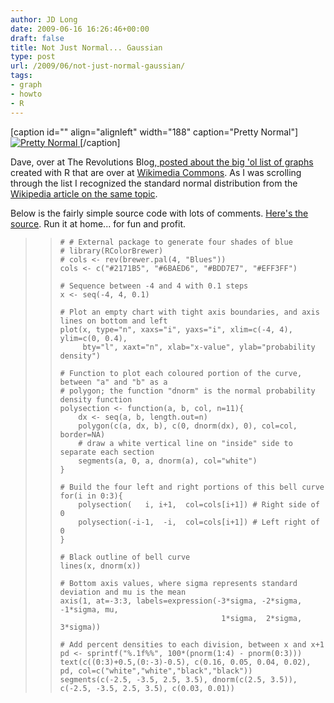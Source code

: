 ```yaml
---
author: JD Long
date: 2009-06-16 16:26:46+00:00
draft: false
title: Not Just Normal... Gaussian
type: post
url: /2009/06/not-just-normal-gaussian/
tags:
- graph
- howto
- R
---
```


[caption id="" align="alignleft" width="188" caption="Pretty Normal"][![Pretty Normal](http://upload.wikimedia.org/wikipedia/commons/thumb/8/8c/Standard_deviation_diagram.svg/325px-Standard_deviation_diagram.svg.png)
](http://en.wikipedia.org/wiki/Normal_distribution#Standard_deviation_and_confidence_intervals)[/caption]

Dave, over at The Revolutions Blog,[ posted about the big 'ol list of graphs](http://blog.revolution-computing.com/2009/06/graphs-created-with-r-on-wikimedia-commons.html) created with R that are over at [Wikimedia Commons](http://commons.wikimedia.org/wiki/Category:Created_with_R). As I was scrolling through the list I recognized the standard normal distribution from the [Wikipedia article on the same topic](http://en.wikipedia.org/wiki/Normal_distribution#Standard_deviation_and_confidence_intervals).

Below is the fairly simple source code with lots of comments. [Here's the source](http://commons.wikimedia.org/wiki/File:Standard_deviation_diagram.svg). Run it at home... for fun and profit.


<blockquote>

>     
>     # # External package to generate four shades of blue
>     # library(RColorBrewer)
>     # cols <- rev(brewer.pal(4, "Blues"))
>     cols <- c("#2171B5", "#6BAED6", "#BDD7E7", "#EFF3FF")
>     
>     # Sequence between -4 and 4 with 0.1 steps
>     x <- seq(-4, 4, 0.1)
>     
>     # Plot an empty chart with tight axis boundaries, and axis lines on bottom and left
>     plot(x, type="n", xaxs="i", yaxs="i", xlim=c(-4, 4), ylim=c(0, 0.4),
>          bty="l", xaxt="n", xlab="x-value", ylab="probability density")
>     
>     # Function to plot each coloured portion of the curve, between "a" and "b" as a
>     # polygon; the function "dnorm" is the normal probability density function
>     polysection <- function(a, b, col, n=11){
>         dx <- seq(a, b, length.out=n)
>         polygon(c(a, dx, b), c(0, dnorm(dx), 0), col=col, border=NA)
>         # draw a white vertical line on "inside" side to separate each section
>         segments(a, 0, a, dnorm(a), col="white")
>     }
>     
>     # Build the four left and right portions of this bell curve
>     for(i in 0:3){
>         polysection(   i, i+1,  col=cols[i+1]) # Right side of 0
>         polysection(-i-1,  -i,  col=cols[i+1]) # Left right of 0
>     }
>     
>     # Black outline of bell curve
>     lines(x, dnorm(x))
>     
>     # Bottom axis values, where sigma represents standard deviation and mu is the mean
>     axis(1, at=-3:3, labels=expression(-3*sigma, -2*sigma, -1*sigma, mu,
>                                         1*sigma,  2*sigma,  3*sigma))
>     
>     # Add percent densities to each division, between x and x+1
>     pd <- sprintf("%.1f%%", 100*(pnorm(1:4) - pnorm(0:3)))
>     text(c((0:3)+0.5,(0:-3)-0.5), c(0.16, 0.05, 0.04, 0.02), pd, col=c("white","white","black","black"))
>     segments(c(-2.5, -3.5, 2.5, 3.5), dnorm(c(2.5, 3.5)), c(-2.5, -3.5, 2.5, 3.5), c(0.03, 0.01))
> 
> 
</blockquote>
